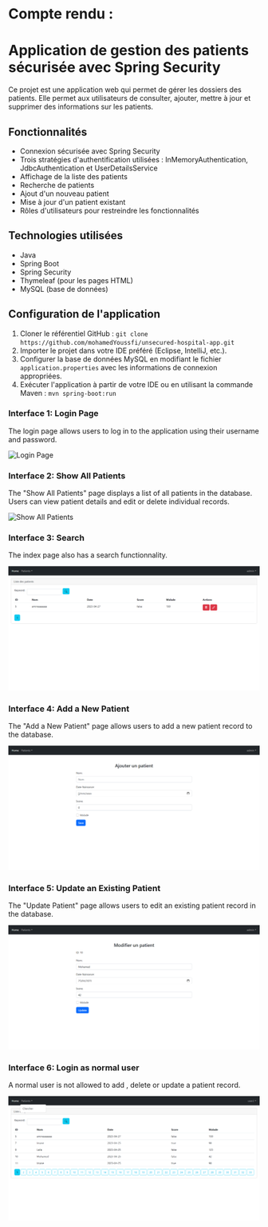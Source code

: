 # Compte rendu : 
# Application de gestion des patients sécurisée avec Spring Security

Ce projet est une application web qui permet de gérer les dossiers des patients. Elle permet aux utilisateurs de consulter, ajouter, mettre à jour et supprimer des informations sur les patients.

## Fonctionnalités

- Connexion sécurisée avec Spring Security
- Trois stratégies d'authentification utilisées : InMemoryAuthentication, JdbcAuthentication et UserDetailsService
- Affichage de la liste des patients
- Recherche de patients
- Ajout d'un nouveau patient
- Mise à jour d'un patient existant
- Rôles d'utilisateurs pour restreindre les fonctionnalités

## Technologies utilisées

- Java
- Spring Boot
- Spring Security
- Thymeleaf (pour les pages HTML)
- MySQL (base de données)

## Configuration de l'application

1. Cloner le référentiel GitHub : `git clone https://github.com/mohamedYoussfi/unsecured-hospital-app.git`
2. Importer le projet dans votre IDE préféré (Eclipse, IntelliJ, etc.).
3. Configurer la base de données MySQL en modifiant le fichier `application.properties` avec les informations de connexion appropriées.
4. Exécuter l'application à partir de votre IDE ou en utilisant la commande Maven : `mvn spring-boot:run`


### Interface 1: Login Page

The login page allows users to log in to the application using their username and password.

![Login Page](/images/login.png)

### Interface 2: Show All Patients

The "Show All Patients" page displays a list of all patients in the database. Users can view patient details and edit or delete individual records.

![Show All Patients](/images/index.png)

### Interface 3: Search

The index page also has a search functionnality.

![Show All Patients](Filali-spring-Anas/java-spring-portfolio/secured-hospital-app-main/images/indexSearch.png)

### Interface 4: Add a New Patient

The "Add a New Patient" page allows users to add a new patient record to the database.

![Add a New Patient](Filali-spring-Anas/java-spring-portfolio/secured-hospital-app-main/images/addpatient.png)

### Interface 5: Update an Existing Patient

The "Update Patient" page allows users to edit an existing patient record in the database.

![Update an Existing Patient](Filali-spring-Anas/java-spring-portfolio/secured-hospital-app-main/images/update.png)

### Interface 6: Login as normal user

A normal user is not allowed to add , delete or update a patient record.

![Normal user](Filali-spring-Anas/java-spring-portfolio/secured-hospital-app-main/images/auth_normal_user.png)


